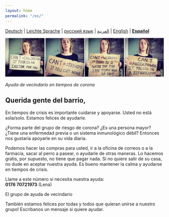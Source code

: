 ```yaml
---
layout: home
permalink: "/es/"
---
```


[Deutsch](/) \| 
[Leichte Sprache](/leichte-sprache) \| 
[русский язык](/ru) \|
[العربية](/ar) \| 
[English](/en) \| 
[**Español**](/es)

![](/img/soli.jpg)

*Ayuda de vecindario en tiempos de corona*


## Querida gente del barrio,

En tiempos de crisis es importante cuidarse y apoyarse. Usted no está sola/solo. Estamos felices de ayudarle. 


¿Forma parte del grupo de riesgo de corona? ¿Es una persona mayor? ¿Tiene una enfermedad previa o un sistema inmunológico débil? Entonces nos gustaría apoyarle en su vida diaria.


Podemos hacer las compras para usted, ir a la oficina de correos o a la farmacia, sacar al perro a pasear, o ayudarle de otras maneras.  Lo hacemos gratis, por supuesto, no tiene que pagar nada. Si no quiere salir de su casa, no dude en aceptar nuestra ayuda. Es bueno mantener la calma y ayudarse en tiempos de crisis. 

Llame a este número si necesita nuestra ayuda:  
**0176 70721973** (Lena)

El grupo de ayuda de vecindario 

También estamos felices por todas y todos que quieran unirse a nuestro grupo! Escribanos un mensaje si quiere ayudar.
